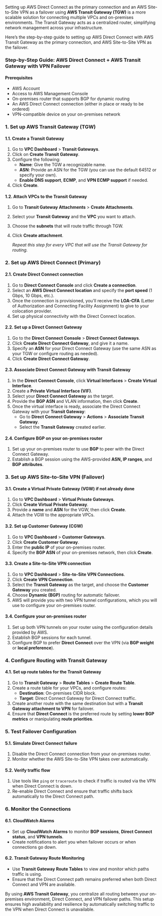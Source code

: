 Setting up AWS Direct Connect as the primary connection and an AWS Site-to-Site VPN as a failover using **AWS Transit Gateway (TGW)** is a more scalable solution for connecting multiple VPCs and on-premises environments. The Transit Gateway acts as a centralized router, simplifying network management across your infrastructure.

Here’s the step-by-step guide to setting up AWS Direct Connect with AWS Transit Gateway as the primary connection, and AWS Site-to-Site VPN as the failover.

### **Step-by-Step Guide: AWS Direct Connect + AWS Transit Gateway with VPN Failover**

#### **Prerequisites**
- AWS Account
- Access to AWS Management Console
- On-premises router that supports BGP for dynamic routing
- An AWS Direct Connect connection (either in place or ready to be ordered)
- VPN-compatible device on your on-premises network

### **1. Set up AWS Transit Gateway (TGW)**

#### **1.1. Create a Transit Gateway**
1. Go to **VPC Dashboard** > **Transit Gateways**.
2. Click on **Create Transit Gateway**.
3. Configure the following:
   - **Name**: Give the TGW a recognizable name.
   - **ASN**: Provide an ASN for the TGW (you can use the default 64512 or specify your own).
   - **Enable DNS support**, **ECMP**, and **VPN ECMP support** if needed.
4. Click **Create**.

#### **1.2. Attach VPCs to the Transit Gateway**
1. Go to **Transit Gateway Attachments** > **Create Attachments**.
2. Select your **Transit Gateway** and the **VPC** you want to attach.
3. Choose the **subnets** that will route traffic through TGW.
4. Click **Create attachment**.

   *Repeat this step for every VPC that will use the Transit Gateway for routing.*

### **2. Set up AWS Direct Connect (Primary)**

#### **2.1. Create Direct Connect connection**
1. Go to **Direct Connect Console** and click **Create a connection**.
2. Select an **AWS Direct Connect location** and specify the **port speed** (1 Gbps, 10 Gbps, etc.).
3. Once the connection is provisioned, you'll receive the **LOA-CFA** (Letter of Authorization and Connecting Facility Assignment) to give to your colocation provider.
4. Set up physical connectivity with the Direct Connect location.

#### **2.2. Set up a Direct Connect Gateway**
1. Go to the **Direct Connect Console** > **Direct Connect Gateways**.
2. Click **Create Direct Connect Gateway**, and give it a name.
3. Specify an **ASN** for your Direct Connect Gateway (use the same ASN as your TGW or configure routing as needed).
4. Click **Create Direct Connect Gateway**.

#### **2.3. Associate Direct Connect Gateway with Transit Gateway**
1. In the **Direct Connect Console**, click **Virtual Interfaces** > **Create Virtual Interface**.
2. Create a **Private Virtual Interface (VIF)**.
3. Select your **Direct Connect Gateway** as the target.
4. Provide the **BGP ASN** and VLAN information, then click **Create**.
5. Once the virtual interface is ready, associate the Direct Connect Gateway with your **Transit Gateway**:
   - Go to **Direct Connect Gateway** > **Actions** > **Associate Transit Gateway**.
   - Select the **Transit Gateway** created earlier.

#### **2.4. Configure BGP on your on-premises router**
1. Set up your on-premises router to use **BGP** to peer with the Direct Connect Gateway.
2. Establish a BGP session using the AWS-provided **ASN, IP ranges**, and **BGP attributes**.

### **3. Set up AWS Site-to-Site VPN (Failover)**

#### **3.1. Create a Virtual Private Gateway (VGW)** if not already done
1. Go to **VPC Dashboard** > **Virtual Private Gateways**.
2. Click **Create Virtual Private Gateway**.
3. Provide a **name** and **ASN** for the VGW, then click **Create**.
4. Attach the VGW to the appropriate VPCs.

#### **3.2. Set up Customer Gateway (CGW)**
1. Go to **VPC Dashboard** > **Customer Gateways**.
2. Click **Create Customer Gateway**.
3. Enter the **public IP** of your on-premises router.
4. Specify the **BGP ASN** of your on-premises network, then click **Create**.

#### **3.3. Create a Site-to-Site VPN connection**
1. Go to **VPC Dashboard** > **Site-to-Site VPN Connections**.
2. Click **Create VPN Connection**.
3. Select the **Transit Gateway** as the target, and choose the **Customer Gateway** you created.
4. Choose **Dynamic (BGP)** routing for automatic failover.
5. AWS will provide you with two VPN tunnel configurations, which you will use to configure your on-premises router.

#### **3.4. Configure your on-premises router**
1. Set up both VPN tunnels on your router using the configuration details provided by AWS.
2. Establish BGP sessions for each tunnel.
3. Configure BGP to prefer **Direct Connect** over the VPN (via **BGP weight** or **local preference**).

### **4. Configure Routing with Transit Gateway**

#### **4.1. Set up route tables for the Transit Gateway**
1. Go to **Transit Gateway** > **Route Tables** > **Create Route Table**.
2. Create a route table for your VPCs, and configure routes:
   - **Destination**: On-premises CIDR block.
   - **Target**: Direct Connect Gateway for Direct Connect traffic.
3. Create another route with the same destination but with a **Transit Gateway attachment to VPN** for failover.
4. Ensure that **Direct Connect** is the preferred route by setting **lower BGP metrics** or manipulating **route priorities**.

### **5. Test Failover Configuration**

#### **5.1. Simulate Direct Connect failure**
1. Disable the Direct Connect connection from your on-premises router.
2. Monitor whether the AWS Site-to-Site VPN takes over automatically.

#### **5.2. Verify traffic flow**
1. Use tools like `ping` or `traceroute` to check if traffic is routed via the VPN when Direct Connect is down.
2. Re-enable Direct Connect and ensure that traffic shifts back automatically to the Direct Connect path.

### **6. Monitor the Connections**

#### **6.1. CloudWatch Alarms**
- Set up **CloudWatch Alarms** to monitor **BGP sessions**, **Direct Connect status**, and **VPN tunnels**.
- Create notifications to alert you when failover occurs or when connections go down.

#### **6.2. Transit Gateway Route Monitoring**
- Use **Transit Gateway Route Tables** to view and monitor which paths traffic is using.
- Ensure that the Direct Connect path remains preferred when both Direct Connect and VPN are available.

By using **AWS Transit Gateway**, you centralize all routing between your on-premises environment, Direct Connect, and VPN failover paths. This setup ensures high availability and resilience by automatically switching traffic to the VPN when Direct Connect is unavailable.
